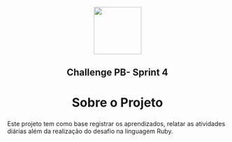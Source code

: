 <br clear="both">

<div align="center">
  <img height="109" src="https://portal.megabrasil.com.br/imagens/20211108_61893b11458eb.jpg"  />
</div>

###

<div align="center">
</div>

###

<h2 align="center">Challenge PB- Sprint 4</h2>

###

<h1 align="center">Sobre o Projeto</h1>

###

<p align="left">Este projeto tem como base registrar os aprendizados, relatar as atividades diárias além da realização do desafio na linguagem Ruby.</p>

